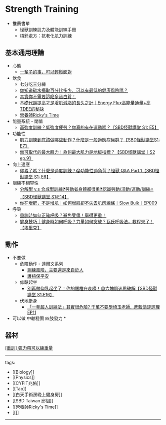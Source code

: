 # Strength Training

* 推薦書單
  * 怪獸訓練肌力及體能訓練手冊
  * 槓鈴處方：抗老化肌力訓練

## 基本通用理論
* 心態
  * [一輩子的事，可以輕鬆面對](https://www.youtube.com/watch?v=6aPiiplJd5k)
* 飲食
  * 七分吃三分練
  * [你知道碳水攝取百分比多少，可以有最低的健康風險嗎？](https://youtu.be/xqAo_9ZIhOY)
  * [其實你不需要這麼多蛋白質！](https://www.youtube.com/watch?v=6cyWwGoLLok)
  * [基礎代謝提高才是增肌減脂的長久之計｜Energy Flux高能量通量+高TDEE的秘訣](https://youtu.be/_gkLh2KpwKo)
  * [營養師Ricky's Time](https://www.youtube.com/@RickysTime/videos)
* 能量系統 - 閾值
  * [高強度訓練？低強度疲勞？你真的有在運動嗎？【SBD怪獸講堂 S1: E5】 ](https://youtu.be/lLI5-pbbn3w)
* 功能性
  * [肌力訓練到底該做哪些動作？什麼是一般適應症候群？【SBD怪獸講堂S1: E7】](https://youtu.be/Y3i2eZ25E9o)
  * [無可取代的最大肌力！為何最大肌力是地板指標？【SBD怪獸講堂｜S2 ep.9】](https://youtu.be/fgfVk_GtPMA)
* 向上適應
  * [你累了嗎？什麼是過度訓練？😱功能性過負荷？怪獸 Q&A Part.1【SBD怪獸講堂 S1: E8】](https://youtu.be/AyboJhRDQy8)
* 訓練不相容性
  * [分解型 v.s 合成型訓練❓勞動者身體都很勇❓認識勞動/活動/運動/訓練🔥【SBD怪獸講堂 S1:E14】](https://youtu.be/Sn3tAPMRWHw)
  * [你在增肥，不是增肌｜如何增肌卻不失去肌肉線條｜Slow Bulk｜EP009](https://www.youtube.com/watch?v=SkUBFMTu6b4)
* 呼吸
  * [重訓時如何正確呼吸？避免受傷！舉得更重！](https://www.youtube.com/watch?v=-RqGaejME8o)
  * [健身技巧｜健身時如何呼吸？力量如何突破？瓦氏呼吸法，教程來了！ 【埃里克】](https://www.youtube.com/watch?v=5H-qRkogLl8)

## 動作

* 不要做
  * 危險動作 - 達爾文系列
    * [訓練風險，主要還是來自於人](https://youtu.be/3KxAO6zhEyQ)
    * [護槓保平安](https://youtu.be/FNyGpBzzfyk)
  * 仰臥起坐
    * [別再做仰臥起坐了！你的腰椎在哀嚎！😱六塊肌迷思破解【SBD怪獸講堂 S1:E16】](https://www.youtube.com/watch?v=aXJSPmzsGKc)
  * 伏地挺身
    * [「一拳超人訓練法」其實很危險? 千萬不要學埼玉老師...蒼藍鴿評評理EP11](https://www.youtube.com/watch?v=V1Pp1GlCRB8)
* 可以做 中軸穩固 四肢發力
  * 


## 器材
[[重訓] 彈力帶可以練重量](https://quantumnecro.blogspot.com/2021/06/blog-post.html)





---
tags:
  - [[Biology]]
  - [[Physics]]
  - [[CYFIT兆佑]]
  - [[Tao]]
  - [[白天手術房晚上健身房]]
  - [[SBD Taiwan 邱個]]
  - [[營養師Ricky's Time]]
  - [[]]
---